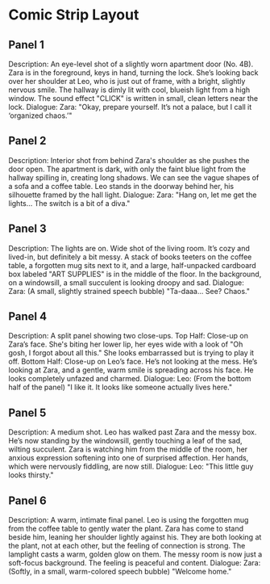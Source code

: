 # Comic Strip Layout

## Panel 1
Description: An eye-level shot of a slightly worn apartment door (No. 4B). Zara is in the foreground, keys in hand, turning the lock. She’s looking back over her shoulder at Leo, who is just out of frame, with a bright, slightly nervous smile. The hallway is dimly lit with cool, blueish light from a high window. The sound effect "CLICK" is written in small, clean letters near the lock.
Dialogue: Zara: "Okay, prepare yourself. It’s not a palace, but I call it ‘organized chaos.’"

## Panel 2
Description: Interior shot from behind Zara's shoulder as she pushes the door open. The apartment is dark, with only the faint blue light from the hallway spilling in, creating long shadows. We can see the vague shapes of a sofa and a coffee table. Leo stands in the doorway behind her, his silhouette framed by the hall light.
Dialogue: Zara: "Hang on, let me get the lights… The switch is a bit of a diva."

## Panel 3
Description: The lights are on. Wide shot of the living room. It’s cozy and lived-in, but definitely a bit messy. A stack of books teeters on the coffee table, a forgotten mug sits next to it, and a large, half-unpacked cardboard box labeled "ART SUPPLIES" is in the middle of the floor. In the background, on a windowsill, a small succulent is looking droopy and sad.
Dialogue: Zara: (A small, slightly strained speech bubble) "Ta-daaa... See? Chaos."

## Panel 4
Description: A split panel showing two close-ups. Top Half: Close-up on Zara’s face. She's biting her lower lip, her eyes wide with a look of "Oh gosh, I forgot about all this." She looks embarrassed but is trying to play it off. Bottom Half: Close-up on Leo’s face. He’s not looking at the mess. He’s looking at Zara, and a gentle, warm smile is spreading across his face. He looks completely unfazed and charmed.
Dialogue: Leo: (From the bottom half of the panel) "I like it. It looks like someone actually lives here."

## Panel 5
Description: A medium shot. Leo has walked past Zara and the messy box. He’s now standing by the windowsill, gently touching a leaf of the sad, wilting succulent. Zara is watching him from the middle of the room, her anxious expression softening into one of surprised affection. Her hands, which were nervously fiddling, are now still.
Dialogue: Leo: "This little guy looks thirsty."

## Panel 6
Description: A warm, intimate final panel. Leo is using the forgotten mug from the coffee table to gently water the plant. Zara has come to stand beside him, leaning her shoulder lightly against his. They are both looking at the plant, not at each other, but the feeling of connection is strong. The lamplight casts a warm, golden glow on them. The messy room is now just a soft-focus background. The feeling is peaceful and content.
Dialogue: Zara: (Softly, in a small, warm-colored speech bubble) "Welcome home."